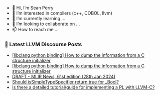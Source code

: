 - 👋 Hi, I’m Sean Perry
- 👀 I’m interested in compilers (c++, COBOL, llvm)
- 🌱 I’m currently learning ...
- 💞️ I’m looking to collaborate on ...
- 📫 How to reach me ...

<!---
s66perry/s66perry is a ✨ special ✨ repository because its `README.md` (this file) appears on your GitHub profile.
You can click the Preview link to take a look at your changes.
--->
### 📕 Latest LLVM Discourse Posts

<!-- DISCOURSE-LLVM:START -->
- [[libclang python binding] How to dump the information from a C structure initializer](https://discourse.llvm.org/t/libclang-python-binding-how-to-dump-the-information-from-a-c-structure-initializer/76537#post_3)
- [[libclang python binding] How to dump the information from a C structure initializer](https://discourse.llvm.org/t/libclang-python-binding-how-to-dump-the-information-from-a-c-structure-initializer/76537#post_2)
- [DRAFT - MLIR News, 61st edition &lpar;28th Jan 2024&rpar;](https://discourse.llvm.org/t/draft-mlir-news-61st-edition-28th-jan-2024/76566#post_1)
- [Should isSimpleTypeSpecifier return true for _Bool?](https://discourse.llvm.org/t/should-issimpletypespecifier-return-true-for-bool/74873?page=2#post_25)
- [Is there a detailed tutorial/guide for implementing a PL with LLVM-C?](https://discourse.llvm.org/t/is-there-a-detailed-tutorial-guide-for-implementing-a-pl-with-llvm-c/76563#post_1)
<!-- DISCOURSE-LLVM:END -->
